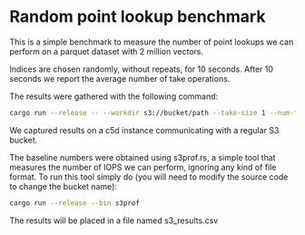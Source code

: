 # Random point lookup benchmark

This is a simple benchmark to measure the number of point lookups we can perform on
a parquet dataset with 2 million vectors.

Indices are chosen randomly, without repeats, for 10 seconds. After 10 seconds we
report the average number of take operations.

The results were gathered with the following command:

```bash
cargo run --release -- --workdir s3://bucket/path --take-size 1 --num-files 10 --cache-metadata --concurrency 256 --duration-seconds 10 --quiet --page-size-kb 8
```

We captured results on a c5d instance communicating with a regular S3 bucket.

The baseline numbers were obtained using s3prof.rs, a simple tool that measures the
number of IOPS we can perform, ignoring any kind of file format. To run this tool
simply do (you will need to modify the source code to change the bucket name):

```bash
cargo run --release --bin s3prof
```

The results will be placed in a file named s3_results.csv
